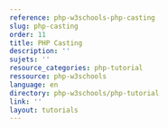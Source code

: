 ```yaml
---
reference: php-w3schools-php-casting
slug: php-casting
order: 11
title: PHP Casting
description: ''
sujets: ''
resource_categories: php-tutorial
ressource: php-w3schools
language: en
directory: php-w3schools/php-tutorial
link: ''
layout: tutorials
---
```

